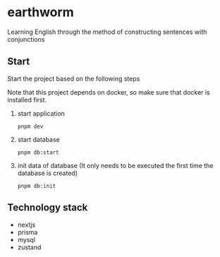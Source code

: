 # earthworm

Learning English through the method of constructing sentences with conjunctions


## Start

Start the project based on the following steps

Note that this project depends on docker, so make sure that docker is installed first.


1. start application
	```shell
	pnpm dev
	```
2. start database
	```shell
	pnpm db:start 
	```
3. init data of database (It only needs to be executed the first time the database is created)
	```shell
	pnpm db:init
	```
   

## Technology stack

- nextjs
- prisma
- mysql
- zustand

